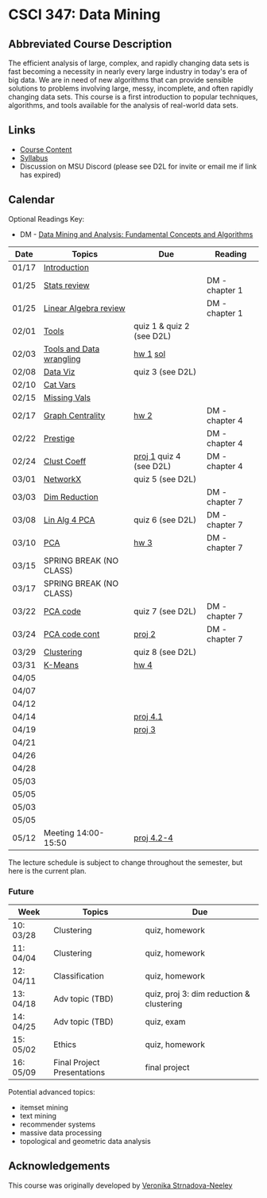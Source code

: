 # CSCI 347: Data Mining

## Abbreviated Course Description

The efficient analysis of large, complex, and rapidly changing data sets is fast
becoming a necessity in nearly every large industry in today's era of big data.
We are in need of new algorithms that can provide sensible solutions to problems
involving large, messy, incomplete, and often rapidly changing data sets. This
course is a first introduction to popular techniques, algorithms, and tools
available for the analysis of real-world data sets.

## Links
- [Course Content](https://github.com/msu/csci-347-spring2022)
- [Syllabus](./syllabus)
- Discussion on MSU Discord (please see D2L for invite or email me if link has expired)

## Calendar

Optional Readings Key:
- DM - [Data Mining and Analysis: Fundamental Concepts and Algorithms](https://dataminingbook.info/book_html/)

| Date  | Topics                                                | Due                                       | Reading                       |
|-------|-------------------------------------------------------|-------------------------------------------|-------------------------------|
| 01/17 | [Introduction](./notes/01-intro.pdf)                  |                                           |                               |
| 01/25 | [Stats review](./notes/02a-stats.pdf)                 |                                           | DM - chapter 1                |
| 01/25 | [Linear Algebra review](./notes/02b-linAlg.pdf)       |                                           | DM - chapter 1                |
| 02/01 | [Tools](./notes/03-tools.md)                          | quiz 1 & quiz 2 (see D2L)                 |                               |
| 02/03 | [Tools and Data wrangling](./notes/03-tools.md)       | [hw 1](hw/01.pdf) [sol](hw/01-sol.pdf)    |                               |
| 02/08 | [Data Viz](./notes/04a-viz.ipynb)                     | quiz 3 (see D2L)                          |                               |
| 02/10 | [Cat Vars](./notes/04b-cat.pdf)                       |                                           |                               |
| 02/15 | [Missing Vals](./notes/05a-missing_vals.ipynb)        |                                           |                               |
| 02/17 | [Graph Centrality](./notes/05b-centrality.pdf)        | [hw 2](hw/02.pdf)                         | DM - chapter 4                |
| 02/22 | [Prestige](./notes/06a-prestige.pdf)                  |                                           | DM - chapter 4                |
| 02/24 | [Clust Coeff](./notes/06b-clustcoeff.pdf)             | [proj 1](proj/01.pdf) quiz 4 (see D2L)    | DM - chapter 4                |
| 03/01 | [NetworkX](./notes/07a-networkx.ipynb)                | quiz 5 (see D2L)                          |                               |
| 03/03 | [Dim Reduction](./notes/07b-dimRedux.pdf)             |                                           | DM - chapter 7                |
| 03/08 | [Lin Alg 4 PCA](./notes/08a-la4pca.pdf)               | quiz 6 (see D2L)                          | DM - chapter 7                |
| 03/10 | [PCA](./notes/08b-pca.pdf)                            | [hw 3](hw/03.pdf)                         | DM - chapter 7                |
| 03/15 | SPRING BREAK (NO CLASS)                               |                                           |                               |
| 03/17 | SPRING BREAK (NO CLASS)                               |                                           |                               |
| 03/22 | [PCA code](./notes/09-pca.ipynb)                      | quiz 7 (see D2L)                          | DM - chapter 7                |
| 03/24 | [PCA code cont](./notes/09-pca.ipynb)                 | [proj 2](proj/02.pdf)                     | DM - chapter 7                |
| 03/29 | [Clustering](./notes/10a-clustering.pdf)              | quiz 8 (see D2L)                          |                               |
| 03/31 | [K-Means](./notes/10b-kmeans.pdf)                     | [hw 4](hw/04.pdf)                         |                               |
| 04/05 |                                                       |                                           |                               |
| 04/07 |                                                       |                                           |                               |
| 04/12 |                                                       |                                           |                               |
| 04/14 |                                                       | [proj 4.1](proj/04.pdf)                   |                               |
| 04/19 |                                                       | [proj 3](proj/03.pdf)                     |                               |
| 04/21 |                                                       |                                           |                               |
| 04/26 |                                                       |                                           |                               |
| 04/28 |                                                       |                                           |                               |
| 05/03 |                                                       |                                           |                               |
| 05/05 |                                                       |                                           |                               |
| 05/03 |                                                       |                                           |                               |
| 05/05 |                                                       |                                           |                               |
| 05/12 | Meeting 14:00-15:50                                   | [proj 4.2-4](proj/04.pdf)                 |                               |

The lecture schedule is subject to change throughout the semester, but here is
the current plan.

### Future

| Week     | Topics                                        | Due
|----------|-----------------------------------------------|---------------------------------------
|10: 03/28 | Clustering                                    | quiz, homework
|11: 04/04 | Clustering                                    | quiz, homework
|12: 04/11 | Classification                                | quiz, homework
|13: 04/18 | Adv topic (TBD)                               | quiz, proj 3: dim reduction & clustering
|14: 04/25 | Adv topic (TBD)                               | quiz, exam
|15: 05/02 | Ethics                                        | quiz, homework
|16: 05/09 | Final Project Presentations                   | final project

Potential advanced topics:
- itemset mining
- text mining
- recommender systems
- massive data processing
- topological and geometric data analysis

## Acknowledgements

This course was originally developed by [Veronika
Strnadova-Neeley](https://www.cs.montana.edu/veronika/)
